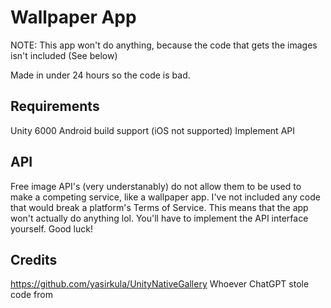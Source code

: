 # Wallpaper App
NOTE: This app won't do anything, because the code that gets the images isn't included (See below)

Made in under 24 hours so the code is bad.

## Requirements
Unity 6000
Android build support (iOS not supported)
Implement API

## API
Free image API's (very understanably) do not allow them to be used to make a competing service, like a wallpaper app.
I've not included any code that would break a platform's Terms of Service. This means that the app won't actually do anything lol.
You'll have to implement the API interface yourself. Good luck!

## Credits
https://github.com/yasirkula/UnityNativeGallery
Whoever ChatGPT stole code from
